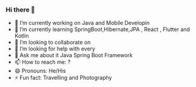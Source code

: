 ### Hi there 👋

- 🔭 I’m currently working on Java and Mobile Developin
- 🌱 I’m currently learning SpringBoot,Hibernate,JPA , React , Flutter and Kotlin
- 👯 I’m looking to collaborate on 
- 🤔 I’m looking for help with every
- 💬 Ask me about it Java Spring Boot Framework
- 📫 How to reach me: ?
- 😄 Pronouns: He/His
- ⚡ Fun fact: Travelling and Photography

